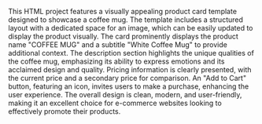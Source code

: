 This HTML project features a visually appealing product card template designed to showcase a coffee mug. The template includes a structured layout with a dedicated space for an image, which can be easily updated to display the product visually. The card prominently displays the product name "COFFEE MUG" and a subtitle "White Coffee Mug" to provide additional context. The description section highlights the unique qualities of the coffee mug, emphasizing its ability to express emotions and its acclaimed design and quality. Pricing information is clearly presented, with the current price and a secondary price for comparison. An "Add to Cart" button, featuring an icon, invites users to make a purchase, enhancing the user experience. The overall design is clean, modern, and user-friendly, making it an excellent choice for e-commerce websites looking to effectively promote their products.
